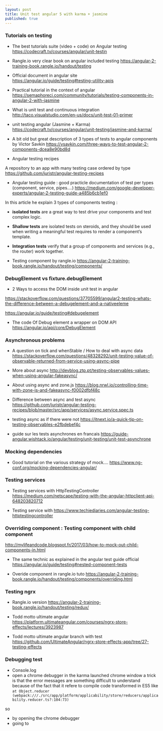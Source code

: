 ```yaml
---
layout: post
title: Unit test angular 5 with karma + jasmine
published: true
---
```


### Tutorials on testing

- The best tutorials suite (video + code) on Angular testing
  https://codecraft.tv/courses/angular/unit-testin

- Rangle.io very clear book on angular included testing
  https://angular-2-training-book.rangle.io/handout/testing

- Official document in angular site
  https://angular.io/guide/testing#testing-utility-apis

- Practical tutorial in the context of angular
  https://semaphoreci.com/community/tutorials/testing-components-in-angular-2-with-jasmine

- What is unit test and continuous integration
  http://taco.visualstudio.com/en-us/docs/unit-test-01-primer

- unit testing angular (Jasmine + Karma)
  https://codecraft.tv/courses/angular/unit-testing/jasmine-and-karma/

- A bit old but great description of 3 types of tests to angular components by Victor Savkin
  https://vsavkin.com/three-ways-to-test-angular-2-components-dcea8e90bd8d

- Angular testing recipes

A repository to an app with many testing case ordered by type
https://github.com/juristr/angular-testing-recipes

- Angular testing guide : good practicle documentation of test per types (component, service, pipes....)
  https://medium.com/google-developer-experts/angular-2-testing-guide-a485b6cb1ef0

In this article he explain 3 types of components testing :

- **isolated tests** are a great way to test drive your components and test complex logic.
- **Shallow tests** are isolated tests on steroids, and they should be used when writing a meaningful test requires to render a component’s template.
- **Integration tests** verify that a group of components and services (e.g., the router) work together.

- Testing component by rangle.io
  https://angular-2-training-book.rangle.io/handout/testing/components/

### DebugElement vs fixture.debugElement

- 2 Ways to access the DOM inside unit test in angular

https://stackoverflow.com/questions/37705599/angular2-testing-whats-the-difference-between-a-debugelement-and-a-nativeeleme

https://angular.io/guide/testing#debugelement

- The code Of Debug element a wrapper on DOM API
  https://angular.io/api/core/DebugElement

### Asynchronous problems

- A question on tick and whenStable / How to deal with async data
  https://stackoverflow.com/questions/48328292/unit-testing-value-of-observable-returned-from-service-using-async-pipe

- More about async
  http://devblog.ztp.pt/testing-observables-values-when-using-angular-fakeasync/

- About using async and zone.js
  https://blog.nrwl.io/controlling-time-with-zone-js-and-fakeasync-f0002dfbf48c

- Difference between async and test async
  https://github.com/juristr/angular-testing-recipes/blob/master/src/app/services/async.service.spec.ts

- testing async as if there were not
  https://itnext.io/a-quick-tip-on-testing-observables-e2fbdebef4c

- guide sur les tests asynchrones en francais
  https://guide-angular.wishtack.io/angular/testing/unit-testing/unit-test-asynchrone

### Mocking dependencies

- Good tutorial on the various strategy of mock....
  https://www.ng-conf.org/mocking-dependencies-angular/

### Testing services

- Testing services with HttpTestingController
  https://medium.com/netscape/testing-with-the-angular-httpclient-api-648203820712

- Testing service with https://www.techiediaries.com/angular-testing-httptestingcontroller

### Overriding component : Testing component with child component

http://mylifeandcode.blogspot.fr/2017/03/how-to-mock-out-child-components-in.html

- The same technic as explained in the angular test guide official
  https://angular.io/guide/testing#nested-component-tests

- Overide component in rangle.io tuto
  https://angular-2-training-book.rangle.io/handout/testing/components/overriding.html

### Testing ngrx

- Rangle.io version
  https://angular-2-training-book.rangle.io/handout/testing/redux/

- Todd motto ultimate angular
  https://platform.ultimateangular.com/courses/ngrx-store-effects/lectures/3923987

- Todd motto ultimate angular branch with test
  https://github.com/UltimateAngular/ngrx-store-effects-app/tree/27-testing-effects

### Debugging test

- Console.log
- open a chrome debugger in the karma launched chrome window a trick is that the error messages are something difficult to understand because of the fact that it refere to compile code transformed in ES5 like
  `at Object.reducer (webpack:///./src/app/platform/applicability/store/reducers/applicability.reducer.ts?:104:73)`

so

- by opening the chrome debugger
- going to
